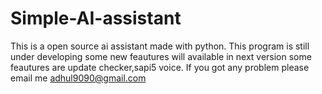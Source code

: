 # Simple-AI-assistant
This is a open source ai assistant made with python.
This program is still under developing some new feautures will available in next version some feautures are update checker,sapi5 voice.
If you got any problem please email me adhul9090@gmail.com
